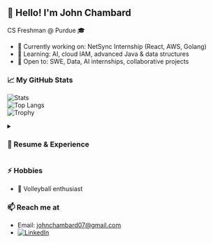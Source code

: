 ## 👋 Hello! I'm John Chambard

CS Freshman @ Purdue 🎓

- 🔭 Currently working on: NetSync Internship (React, AWS, Golang)
- 🌱 Learning: AI, cloud IAM, advanced Java & data structures
- 🤝 Open to: SWE, Data, AI internships, collaborative projects

### 📈 My GitHub Stats
![Stats](https://github-readme-stats.vercel.app/api?username=jchambard&show_icons=true&theme=radical)<br>
![Top Langs](https://github-readme-stats.vercel.app/api/top-langs/?username=jchambard&layout=compact&theme=radical)<br>
![Trophy](https://github-profile-trophy.vercel.app/?username=jchambard&theme=onedark)

<details>
  <summary><h3>📝 Resume & Experience</h3></summary>
  - Bear Den: Educational mobile app with backend in Golang, frontend in React Native.<br>
  - Netsync Internship: AWS-powered Integrated Learning Environment with cloud IAM focus.
</details>

### ⚡ Hobbies
- 🏐 Volleyball enthusiast

### 📫 Reach me at
- Email: johnchambard07@gmail.com
- [![LinkedIn](https://img.shields.io/badge/LinkedIn-blue?logo=linkedin&logoColor=white&style=for-the-badge)](https://www.linkedin.com/in/john-chambard-b22104302/)
